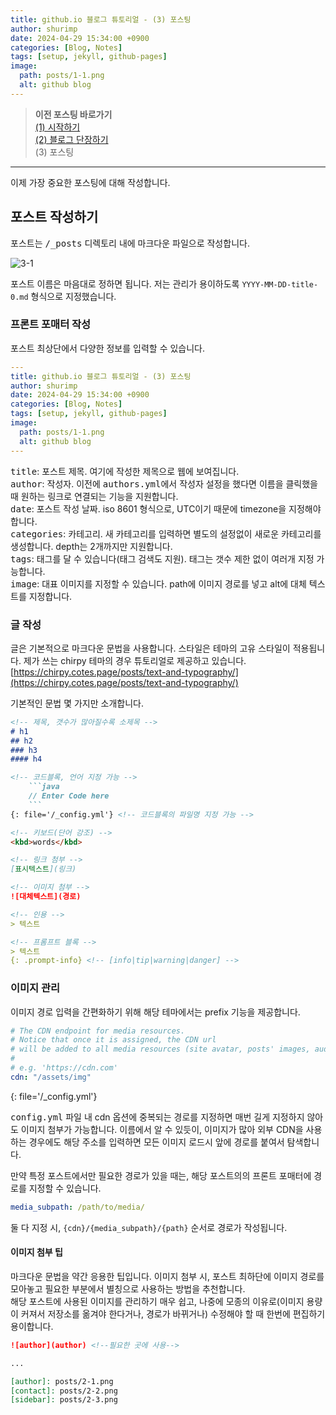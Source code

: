 ```yaml
---
title: github.io 블로그 튜토리얼 - (3) 포스팅
author: shurimp
date: 2024-04-29 15:34:00 +0900
categories: [Blog, Notes]
tags: [setup, jekyll, github-pages]
image:
  path: posts/1-1.png
  alt: github blog
---
```


> **이전 포스팅 바로가기** <br>
> [(1) 시작하기](/posts/create-github-blog-1) <br>
> [(2) 블로그 단장하기](/posts/create-github-blog-2) <br>
> (3) 포스팅 <br>

---

이제 가장 중요한 포스팅에 대해 작성합니다.

## 포스트 작성하기
포스트는 <kbd>/_posts</kbd> 디렉토리 내에 마크다운 파일으로 작성합니다.

![3-1][3-1]

포스트 이름은 마음대로 정하면 됩니다. 저는 관리가 용이하도록 `YYYY-MM-DD-title-0.md` 형식으로 지정했습니다. 

### 프론트 포매터 작성
포스트 최상단에서 다양한 정보를 입력할 수 있습니다.

```yaml
---
title: github.io 블로그 튜토리얼 - (3) 포스팅
author: shurimp
date: 2024-04-29 15:34:00 +0900
categories: [Blog, Notes]
tags: [setup, jekyll, github-pages]
image:
  path: posts/1-1.png
  alt: github blog
---
```
<kbd>title</kbd>: 포스트 제목. 여기에 작성한 제목으로 웹에 보여집니다.               
<kbd>author</kbd>: 작성자. 이전에 <kbd>authors.yml</kbd>에서 작성자 설정을 했다면 이름을 클릭했을 때 원하는 링크로 연결되는 기능을 지원합니다.                        
<kbd>date</kbd>: 포스트 작성 날짜. iso 8601 형식으로, UTC이기 때문에 timezone을 지정해야합니다.                
<kbd>categories</kbd>: 카테고리. 새 카테고리를 입력하면 별도의 설정없이 새로운 카테고리를 생성합니다. depth는 2개까지만 지원합니다.               
<kbd>tags</kbd>: 태그를 달 수 있습니다(태그 검색도 지원). 태그는 갯수 제한 없이 여러개 지정 가능합니다.                 
<kbd>image</kbd>: 대표 이미지를 지정할 수 있습니다. path에 이미지 경로를 넣고 alt에 대체 텍스트를 지정합니다.               


### 글 작성
글은 기본적으로 마크다운 문법을 사용합니다.
스타일은 테마의 고유 스타일이 적용됩니다.
제가 쓰는 chirpy 테마의 경우 튜토리얼로 제공하고 있습니다.
[https://chirpy.cotes.page/posts/text-and-typography/](https://chirpy.cotes.page/posts/text-and-typography/)

기본적인 문법 몇 가지만 소개합니다.
```md
<!-- 제목, 갯수가 많아질수록 소제목 -->
# h1
## h2
### h3
#### h4 

<!-- 코드블록, 언어 지정 가능 -->
    ```java
    // Enter Code here
    ```
{: file='/_config.yml'} <!-- 코드블록의 파일명 지정 가능 -->

<!-- 키보드(단어 강조) -->
<kbd>words</kbd>

<!-- 링크 첨부 -->
[표시텍스트](링크)

<!-- 이미지 첨부 -->
![대체텍스트](경로)

<!-- 인용 -->
> 텍스트

<!-- 프롬프트 블록 -->
> 텍스트
{: .prompt-info} <!-- [info|tip|warning|danger] -->
```



### 이미지 관리
이미지 경로 입력을 간편화하기 위해 해당 테마에서는 prefix 기능을 제공합니다.

```yaml
# The CDN endpoint for media resources.
# Notice that once it is assigned, the CDN url
# will be added to all media resources (site avatar, posts' images, audio and video files) paths starting with '/'
#
# e.g. 'https://cdn.com'
cdn: "/assets/img"
```
{: file='/_config.yml'}

<kbd>config.yml</kbd> 파일 내 cdn 옵션에 중복되는 경로를 지정하면 매번 길게 지정하지 않아도 이미지 첨부가 가능합니다. 이름에서 알 수 있듯이, 이미지가 많아 외부 CDN을 사용하는 경우에도 해당 주소를 입력하면 모든 이미지 로드시 앞에 경로를 붙여서 탐색합니다.
<p/>
만약 특정 포스트에서만 필요한 경로가 있을 때는, 해당 포스트의의 프론트 포매터에 경로를 지정할 수 있습니다.

```yaml
media_subpath: /path/to/media/
```
둘 다 지정 시, `{cdn}/{media_subpath}/{path}` 순서로 경로가 작성됩니다.

#### 이미지 첨부 팁
마크다운 문법을 약간 응용한 팁입니다. 이미지 첨부 시, 포스트 최하단에 이미지 경로를 모아놓고 필요한 부분에서 별칭으로 사용하는 방법을 추천합니다.             
해당 포스트에 사용된 이미지를 관리하기 매우 쉽고, 나중에 모종의 이유로(이미지 용량이 커져서 저장소를 옮겨야 한다거나, 경로가 바뀌거나) 수정해야 할 때 한번에 편집하기 용이합니다.      

```md
![author](author) <!--필요한 곳에 사용-->

...

[author]: posts/2-1.png
[contact]: posts/2-2.png
[sidebar]: posts/2-3.png
```

[3-1]: posts/3-1.png
